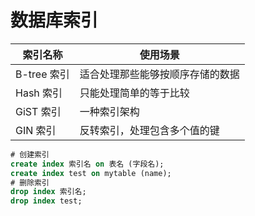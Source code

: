 # 数据库索引

| 索引名称       | 使用场景                                 |
|---------------|----------------------------------------|
| B-tree 索引    | 适合处理那些能够按顺序存储的数据        |
| Hash 索引      | 只能处理简单的等于比较                 |
| GiST 索引      | 一种索引架构                           |
| GIN 索引       | 反转索引，处理包含多个值的键           |

```sql
# 创建索引
create index 索引名 on 表名 (字段名);
create index test on mytable (name);
# 删除索引
drop index 索引名;
drop index test;
```
